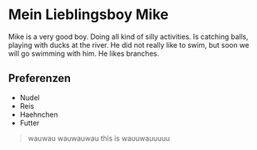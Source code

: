 # Mein Lieblingsboy Mike

Mike is a very good boy. Doing all kind of silly activities. Is catching balls, playing with ducks at the river. He did not really like to swim, but soon we will go swimming with him. He likes branches.

## Preferenzen
* Nudel
* Reis
* Haehnchen
* Futter

> wauwau wauwauwau
> this is wauuwauuuuu